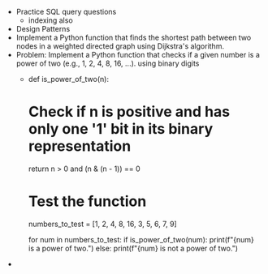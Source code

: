 - Practice SQL query questions
  - indexing also
- Design Patterns
- Implement a Python function that finds the shortest path between two nodes in a weighted directed graph using Dijkstra's algorithm.
- Problem: Implement a Python function that checks if a given number is a power of two (e.g., 1, 2, 4, 8, 16, ...). using binary digits
  - def is_power_of_two(n):
    # Check if n is positive and has only one '1' bit in its binary representation
    return n > 0 and (n & (n - 1)) == 0

    # Test the function
    numbers_to_test = [1, 2, 4, 8, 16, 3, 5, 6, 7, 9]
    
    for num in numbers_to_test:
    if is_power_of_two(num):
    print(f"{num} is a power of two.")
    else:
    print(f"{num} is not a power of two.")
- 